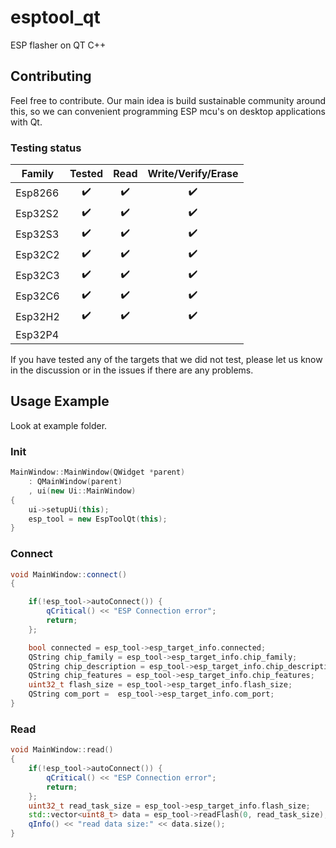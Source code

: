 # esptool_qt
ESP flasher on QT C++

## Contributing
Feel free to contribute. Our main idea is build sustainable community around this, so we can convenient programming ESP mcu's on desktop applications with Qt. 

###  Testing status
| Family  |  Tested | Read | Write/Verify/Erase |
| --- | :---: | :---: | :---: |
| Esp8266 |✔️|✔️|✔️|
| Esp32S2 |✔️|✔️|✔️|
| Esp32S3 |✔️|✔️|✔️|
| Esp32C2 |✔️|✔️|✔️|
| Esp32C3 |✔️|✔️|✔️|
| Esp32C6 |✔️|✔️|✔️|
| Esp32H2 |✔️|✔️|✔️|
| Esp32P4 |  |  |  |

If you have tested any of the targets that we did not test, please let us know in the discussion or in the issues if there are any problems.

## Usage Example
Look at example folder.

### Init
```c++
MainWindow::MainWindow(QWidget *parent)
    : QMainWindow(parent)
    , ui(new Ui::MainWindow)
{
    ui->setupUi(this);
    esp_tool = new EspToolQt(this);
}

```
### Connect
```c++
void MainWindow::connect()
{

    if(!esp_tool->autoConnect()) {
        qCritical() << "ESP Connection error";
        return;
    };

    bool connected = esp_tool->esp_target_info.connected;
    QString chip_family = esp_tool->esp_target_info.chip_family;
    QString chip_description = esp_tool->esp_target_info.chip_description;
    QString chip_features = esp_tool->esp_target_info.chip_features;
    uint32_t flash_size = esp_tool->esp_target_info.flash_size;
    QString com_port =  esp_tool->esp_target_info.com_port;
}
```
### Read
```c++
void MainWindow::read()
{
    if(!esp_tool->autoConnect()) {
        qCritical() << "ESP Connection error";
        return;
    };
    uint32_t read_task_size = esp_tool->esp_target_info.flash_size;
    std::vector<uint8_t> data = esp_tool->readFlash(0, read_task_size);
    qInfo() << "read data size:" << data.size();
}
```
